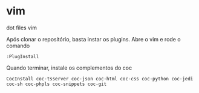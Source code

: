 # vim
dot files vim

Após clonar o repositório, basta instar os plugins. Abre o vim e rode o comando

```shell
:PlugInstall
```

Quando terminar, instale os complementos do coc

```shell
CocInstall coc-tsserver coc-json coc-html coc-css coc-python coc-jedi coc-sh coc-phpls coc-snippets coc-git 
```
# 
